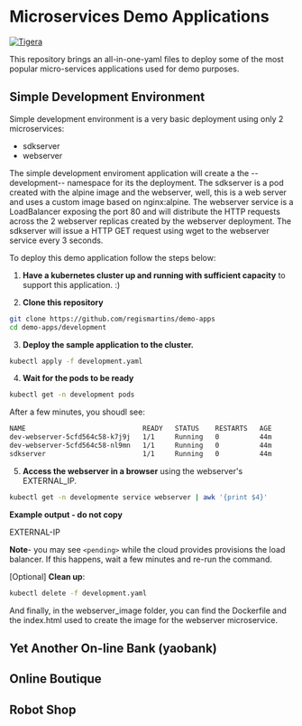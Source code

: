 # Microservices Demo Applications
[![Tigera][tigera.io-badge]][tigera.io] 

This repository brings an all-in-one-yaml files to deploy some of the most popular micro-services applications used for demo purposes.

## Simple Development Environment

Simple development environment is a very basic deployment using only 2 microservices:
- sdkserver
- webserver

The simple development enviroment application will create a the --development-- namespace for its the deployment.
The sdkserver is a pod created with the alpine image and the webserver, well, this is a web server and uses a custom image based on nginx:alpine. 
The webserver service is a LoadBalancer exposing the port 80 and will distribute the HTTP requests across the 2 webserver replicas created by the webserver deployment.
The sdkserver will issue a HTTP GET request using wget to the webserver service every 3 seconds.

To deploy this demo application follow the steps below:

1. **Have a kubernetes cluster up and running with sufficient capacity** to support this application. :)

2. **Clone this repository**

```bash
git clone https://github.com/regismartins/demo-apps
cd demo-apps/development
```

3. **Deploy the sample application to the cluster.**

```bash
kubectl apply -f development.yaml
```

4. **Wait for the pods to be ready** 

```bash
kubectl get -n development pods
```

After a few minutes, you shoudl see:

```bash
NAME                             READY   STATUS    RESTARTS   AGE
dev-webserver-5cfd564c58-k7j9j   1/1     Running   0          44m
dev-webserver-5cfd564c58-nl9mn   1/1     Running   0          44m
sdkserver                        1/1     Running   0          44m
```

5. **Access the webserver in a browser** using the webserver's EXTERNAL_IP.

```bash
kubectl get -n developmente service webserver | awk '{print $4}'
``` 

**Example output - do not copy**

EXTERNAL-IP
<your-ip>

**Note**-  you may see `<pending>` while the cloud provides provisions the load balancer. If this happens, wait a few minutes and re-run the command.

[Optional] **Clean up**:

```bash
kubectl delete -f development.yaml
```

And finally, in the webserver_image folder, you can find the Dockerfile and the index.html used to create the image for the webserver microservice.

## Yet Another On-line Bank (yaobank)



## Online Boutique



## Robot Shop




<!-- Links -->
[tigera.io-badge]: https://img.shields.io/badge/Powered%20by-Tigera-orange
[tigera.io]: https://www.tigera.io